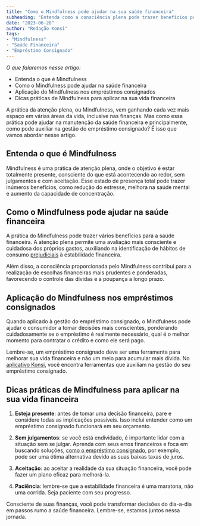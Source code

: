 ```yaml
---
title: "Como o Mindfulness pode ajudar na sua saúde financeira"
subheading: "Entenda como a consciência plena pode trazer benefícios para a gestão de suas finanças, especialmente no caso de empréstimos consignados"
date: "2023-06-28"
author: "Redação Konsi"
tags:
- "Mindfulness"
- "Saúde Financeira"
- "Empréstimo Consignado"
---
```


*O que falaremos nesse artigo:*

- Entenda o que é Mindfulness
- Como o Mindfulness pode ajudar na saúde financeira
- Aplicação do Mindfulness nos empréstimos consignados
- Dicas práticas de Mindfulness para aplicar na sua vida financeira

A prática da atenção plena, ou Mindfulness, vem ganhando cada vez mais espaço em várias áreas da vida, inclusive nas finanças. Mas como essa prática pode ajudar na manutenção da saúde financeira e principalmente, como pode auxiliar na gestão do empréstimo consignado? É isso que vamos abordar nesse artigo.

## Entenda o que é Mindfulness

Mindfulness é uma prática de atenção plena, onde o objetivo é estar totalmente presente, consciente do que está acontecendo ao redor, sem julgamentos e com aceitação. Esse estado de presença total pode trazer inúmeros benefícios, como redução do estresse, melhora na saúde mental e aumento da capacidade de concentração.

## Como o Mindfulness pode ajudar na saúde financeira

A prática do Mindfulness pode trazer vários benefícios para a saúde financeira. A atenção plena permite uma avaliação mais consciente e cuidadosa dos próprios gastos, auxiliando na identificação de hábitos de consumo [prejudiciais](https://konsi.com.br/postagens/5-erros-comuns-ao-contratar-credito-consignado) à estabilidade financeira.

Além disso, a consciência proporcionada pelo Mindfulness contribui para a realização de escolhas financeiras mais prudentes e ponderadas, favorecendo o controle das dívidas e a poupança a longo prazo.

## Aplicação do Mindfulness nos empréstimos consignados

Quando aplicado à gestão do empréstimo consignado, o Mindfulness pode ajudar o consumidor a tomar decisões mais conscientes, ponderando cuidadosamente se o empréstimo é realmente necessário, qual é o melhor momento para contratar o crédito e como ele será pago.

Lembre-se, um empréstimo consignado deve ser uma ferramenta para melhorar sua vida financeira e não um meio para acumular mais dívida. No [aplicativo Konsi](https://www.konsi.com.br/), você encontra ferramentas que auxiliam na gestão do seu empréstimo consignado.

## Dicas práticas de Mindfulness para aplicar na sua vida financeira

1. **Esteja presente**: antes de tomar uma decisão financeira, pare e considere todas as implicações possíveis. Isso inclui entender como um empréstimo consignado funcionará em seu orçamento.

2. **Sem julgamentos**: se você está endividado, é importante lidar com a situação sem se julgar. Aprenda com seus erros financeiros e foca em buscando soluções, [como o empréstimo consignado](https://konsi.com.br/postagens/5-motivos-para-escolher-o-credito-consignado-publico.md), por exemplo, pode ser uma ótima alternativa devido as suas baixas taxas de juros.

3. **Aceitação**: ao aceitar a realidade da sua situação financeira, você pode fazer um plano eficaz para melhorá-la. 

4. **Paciência**: lembre-se que a estabilidade financeira é uma maratona, não uma corrida. Seja paciente com seu progresso.

Consciente de suas finanças, você pode transformar decisões do dia-a-dia em passos rumo a saúde financeira. Lembre-se, estamos juntos nessa jornada.